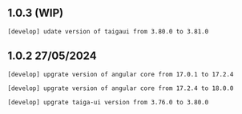 ## 1.0.3 (WIP)
```
[develop] udate version of taigaui from 3.80.0 to 3.81.0
```

## 1.0.2 27/05/2024
```
[develop] upgrate version of angular core from 17.0.1 to 17.2.4
```

```
[develop] upgrate version of angular core from 17.2.4 to 18.0.0
```

```
[develop] upgrate taiga-ui version from 3.76.0 to 3.80.0
```